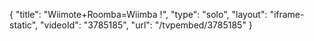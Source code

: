 {
    "title": "Wiimote+Roomba=Wiimba !",
    "type": "solo",
    "layout": "iframe-static",
    "videoId": "3785185",
    "url": "\/tvpembed\/3785185"
}